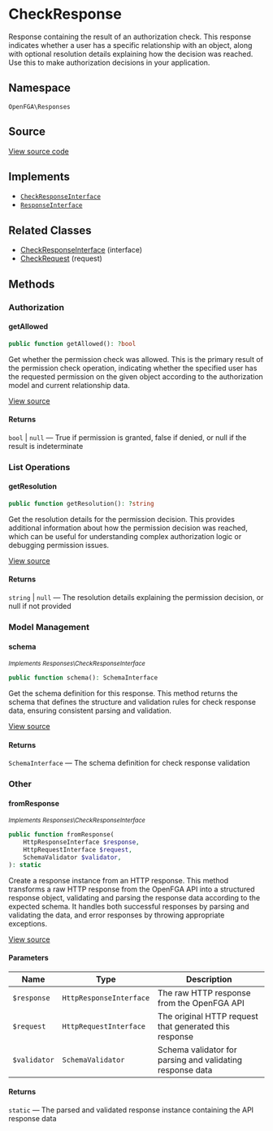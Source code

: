 # CheckResponse

Response containing the result of an authorization check. This response indicates whether a user has a specific relationship with an object, along with optional resolution details explaining how the decision was reached. Use this to make authorization decisions in your application.

## Namespace
`OpenFGA\Responses`

## Source
[View source code](https://github.com/evansims/openfga-php/blob/main/src/Responses/CheckResponse.php)

## Implements
* [`CheckResponseInterface`](CheckResponseInterface.md)
* [`ResponseInterface`](ResponseInterface.md)

## Related Classes
* [CheckResponseInterface](Responses/CheckResponseInterface.md) (interface)
* [CheckRequest](Requests/CheckRequest.md) (request)

## Methods

### Authorization
#### getAllowed

```php
public function getAllowed(): ?bool
```

Get whether the permission check was allowed. This is the primary result of the permission check operation, indicating whether the specified user has the requested permission on the given object according to the authorization model and current relationship data.

[View source](https://github.com/evansims/openfga-php/blob/main/src/Responses/CheckResponse.php#L88)

#### Returns
`bool` &#124; `null` — True if permission is granted, false if denied, or null if the result is indeterminate
### List Operations
#### getResolution

```php
public function getResolution(): ?string
```

Get the resolution details for the permission decision. This provides additional information about how the permission decision was reached, which can be useful for understanding complex authorization logic or debugging permission issues.

[View source](https://github.com/evansims/openfga-php/blob/main/src/Responses/CheckResponse.php#L97)

#### Returns
`string` &#124; `null` — The resolution details explaining the permission decision, or null if not provided
### Model Management
#### schema

*<small>Implements Responses\CheckResponseInterface</small>*

```php
public function schema(): SchemaInterface
```

Get the schema definition for this response. This method returns the schema that defines the structure and validation rules for check response data, ensuring consistent parsing and validation.

[View source](https://github.com/evansims/openfga-php/blob/main/src/Responses/CheckResponseInterface.php#L32)

#### Returns
`SchemaInterface` — The schema definition for check response validation
### Other
#### fromResponse

*<small>Implements Responses\CheckResponseInterface</small>*

```php
public function fromResponse(
    HttpResponseInterface $response,
    HttpRequestInterface $request,
    SchemaValidator $validator,
): static
```

Create a response instance from an HTTP response. This method transforms a raw HTTP response from the OpenFGA API into a structured response object, validating and parsing the response data according to the expected schema. It handles both successful responses by parsing and validating the data, and error responses by throwing appropriate exceptions.

[View source](https://github.com/evansims/openfga-php/blob/main/src/Responses/ResponseInterface.php#L44)

#### Parameters
| Name | Type | Description |
|------|------|-------------|
| `$response` | `HttpResponseInterface` | The raw HTTP response from the OpenFGA API |
| `$request` | `HttpRequestInterface` | The original HTTP request that generated this response |
| `$validator` | `SchemaValidator` | Schema validator for parsing and validating response data |

#### Returns
`static` — The parsed and validated response instance containing the API response data
